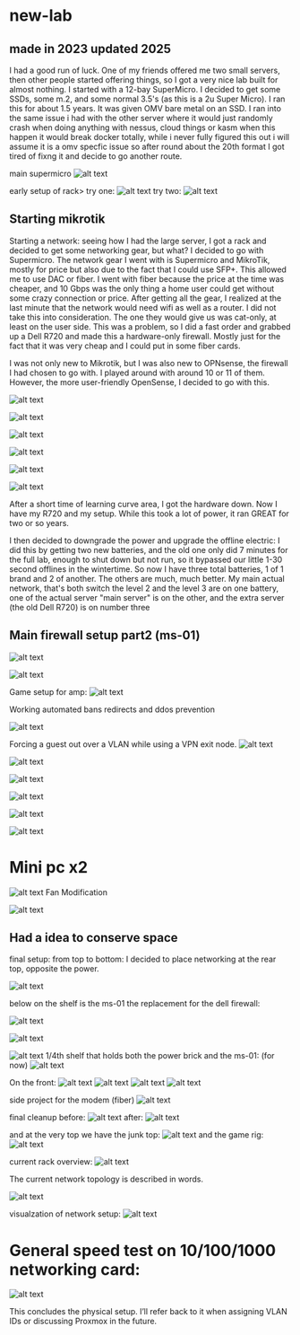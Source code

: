 # new-lab

## made in 2023 updated 2025

I had a good run of luck. One of my friends offered me two small servers, then other people started offering things, so I got a very nice lab built for almost nothing. I started with a 12-bay SuperMicro. I decided to get some SSDs, some m.2, and some normal 3.5's (as this is a 2u Super Micro). I ran this for about 1.5 years. It was given OMV bare metal on an SSD. I ran into the same issue i had with the other server where it would just randomly crash when doing anything with nessus, cloud things or kasm when this happen it would break docker totally, while i never fully figured this out i will assume it is a omv specfic issue so after round about the 20th format I got tired of fixng it and decide to go another route.


main supermicro 
![alt text](20211024_160607.jpg)



early setup of rack>
try one:
![alt text](20250317_113617.jpg)
try two:
![alt text](20210329_152832-1.jpg)

## Starting mikrotik

Starting a network:  seeing how I had the large server, I got a rack and decided to get some networking gear, but what? I decided to go with Supermicro. The network gear I went with is Supermicro and MikroTik, mostly for price but also due to the fact that I could use SFP+. This allowed me to use DAC or fiber. I went with fiber because the price at the time was cheaper, and 10 Gbps was the only thing a home user could get without some crazy connection or price. After getting all the gear, I realized at the last minute that the network would need wifi as well as a router. I did not take this into consideration. The one they would give us was cat-only, at least on the user side. This was a problem, so I did a fast order and grabbed up a Dell R720 and made this a hardware-only firewall. Mostly just for the fact that it was very cheap and I could put in some fiber cards.

I was not only new to Mikrotik, but I was also new to OPNsense, the firewall I had chosen to go with. I played around with around 10 or 11 of them. However, the more user-friendly OpenSense, I decided to go with this.


![alt text](sfp6.PNG)

![alt text](<network gear.JPG>)

![alt text](sfp2.PNG)  

![alt text](sfp3.PNG)

![alt text](sfp4.PNG)

![alt text](sfp5.PNG)

After a short time of learning curve area, I got the hardware down. Now I have my R720 and my setup. While this took a lot of power, it ran GREAT for two or so years.

I then decided to downgrade the power and upgrade the offline electric: I did this by getting two new batteries, and the old one only did 7 minutes for the full lab, enough to shut down but not run, so it bypassed our little 1-30 second offlines in the wintertime. So now I have three total batteries, 1 of 1 brand and 2 of another. The others are much, much better. My  main actual network, that's both  switch the level 2 and the level 3 are on one battery, one of the actual server "main server" is on the other, and the extra server (the old Dell R720) is on number three 


## Main firewall setup part2 (ms-01)

![alt text](<opnsense overview NEEDS EDIT.JPG>)

![alt text](<opnsense 2.JPG>)

Game setup for amp:
![alt text](<opn game rules.JPG>)

Working automated bans redirects and ddos prevention

![alt text](<does it work firewall bans-1.JPG>)

Forcing a guest out over a VLAN while using a VPN exit node.
![alt text](<guest out 1.5.JPG>)

![alt text](<guest out wg home.JPG>)

![alt text](<guest wifi only.JPG>)

![alt text](<wg guest setup.JPG>)

![alt text](<wg mullvad out only.JPG>)

![alt text](<wg wg.JPG>)


# Mini pc x2
![alt text](20210516_020900.jpg)
Fan Modification

![alt text](20230826_174046.jpg)


## Had a idea to conserve space

final setup:
from top to bottom:
I decided to place networking at the rear top, opposite the power.

 ![alt text](20250317_193507-1.jpg)

below on the shelf is the ms-01 the replacement for the dell firewall:

![alt text](Minisforum-MS-01-Front.jpg)

![alt text](Minisforum-MS-01-Back.jpg)

![alt text](Minisforum-MS-01-Internal.jpg)
1/4th shelf  that holds both the power brick and the ms-01: (for now)
![alt text](20251019_200946.jpg)

On the front:
![alt text](<top 01.jpg>)
![alt text](<top 02.jpg>)
![alt text](<top 03.jpg>)
![alt text](<top 04-1.jpg>)

side project for the modem (fiber)
![alt text](<modem rig.jpg>)

final cleanup 
before:
![alt text](<before sidewire.jpg>)
after:
![alt text](<after sidewire.jpg>)

and at the very top we have the junk top:
![alt text](<top junktop game rig.jpg>)
and the game rig:
![alt text](<top game rig.jpg>)

current rack overview:
![alt text](rack.jpg)


The current network topology is described in words.

![alt text](<network_diagram. words only.drawio.png>)

visualzation of network setup:
![alt text](current_network.drawio.png)

# General speed test on 10/100/1000 networking card:
![alt text](<speed 2.PNG>)

This concludes the physical setup. I’ll refer back to it when assigning VLAN IDs or discussing Proxmox in the future.